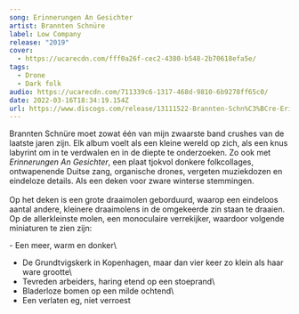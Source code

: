 ```yaml
---
song: Erinnerungen An Gesichter
artist: Brannten Schnüre
label: Low Company
release: "2019"
cover:
  - https://ucarecdn.com/fff0a26f-cec2-4380-b548-2b70618efa5e/
tags:
  - Drone
  - Dark folk
audio: https://ucarecdn.com/711339c6-1317-468d-9810-6b9278ff65c0/
date: 2022-03-16T18:34:19.154Z
url: https://www.discogs.com/release/13111522-Brannten-Schn%C3%BCre-Erinnerungen-An-Gesichter
---
```

Brannten Schnüre moet zowat één van mijn zwaarste band crushes van de laatste jaren zijn. Elk album voelt als een kleine wereld op zich, als een knus labyrint om in te verdwalen en in de diepte te onderzoeken. Zo ook met *Erinnerungen An Gesichter*, een plaat tjokvol donkere folkcollages, ontwapenende Duitse zang, organische drones, vergeten muziekdozen en eindeloze details. Als een deken voor zware winterse stemmingen.\
\
Op het deken is een grote draaimolen geborduurd, waarop een eindeloos aantal andere, kleinere draaimolens in de omgekeerde zin staan te draaien. Op de allerkleinste molen, een monoculaire verrekijker, waardoor volgende miniaturen te zien zijn:

\- Een meer, warm en donker\
- De Grundtvigskerk in Kopenhagen, maar dan vier keer zo klein als haar ware grootte\
- Tevreden arbeiders, haring etend op een stoeprand\
- Bladerloze bomen op een milde ochtend\
- Een verlaten eg, niet verroest